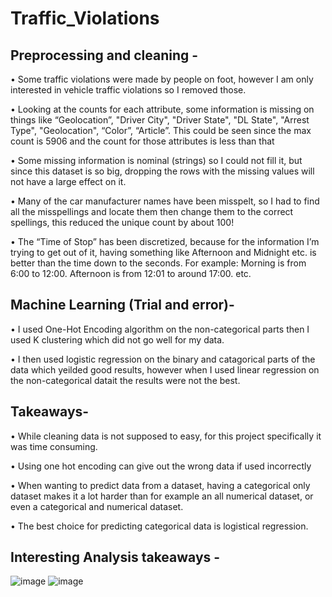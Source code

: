 # Traffic_Violations
## Preprocessing and cleaning - <br>
• Some traffic violations were made by people on foot, however I am only interested in vehicle traffic violations so I removed those. 

• Looking at the counts for each attribute, some information is missing on things like “Geolocation”, "Driver City", "Driver State", "DL State", "Arrest Type", "Geolocation", “Color”, “Article”. This could be seen since the max count is 5906 and the count for those attributes is less than that

• Some missing information is nominal (strings) so I could not fill it, but since this dataset is so big, dropping the rows with the missing values will not have a large effect on it.

• Many of the car manufacturer names have been misspelt, so I had to find all the misspellings and locate them then change them to the correct spellings, this reduced the unique count by about 100!

• The “Time of Stop” has been discretized, because for the information I’m trying to get out of it, having something like Afternoon and Midnight etc. is better than the time down to the seconds. For example: Morning is from 6:00 to 12:00. Afternoon is from 12:01 to around 17:00. etc.

## Machine Learning (Trial and error)-
• I used One-Hot Encoding algorithm on the non-categorical parts then I used K clustering which did not go well for my data. <br>

• I then used logistic regression on the binary and catagorical parts of the data which yeilded good results, however when I used linear regression on the non-categorical datait the results were not the best. <br>

## Takeaways-
• While cleaning data is not supposed to easy, for this project specifically it was time consuming.<br>

• Using one hot encoding can give out the wrong data if used incorrectly<br>

• When wanting to predict data from a dataset, having a categorical only dataset makes it a lot harder than for example an all numerical dataset, or even a categorical and numerical dataset.<br>

• The best choice for predicting categorical data is logistical regression.

## Interesting Analysis takeaways - 
![image](https://user-images.githubusercontent.com/64828238/151828350-b7a55b89-ef34-4955-82d2-b861a9607052.png)
![image](https://user-images.githubusercontent.com/64828238/151828457-4b196ffa-5a88-4448-b69b-8f911cdbaac8.png)


